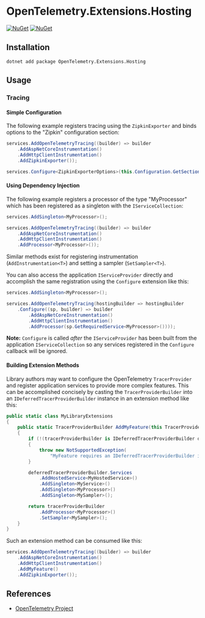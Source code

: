 # OpenTelemetry.Extensions.Hosting

[![NuGet](https://img.shields.io/nuget/v/OpenTelemetry.Extensions.Hosting.svg)](https://www.nuget.org/packages/OpenTelemetry.Extensions.Hosting)
[![NuGet](https://img.shields.io/nuget/dt/OpenTelemetry.Extensions.Hosting.svg)](https://www.nuget.org/packages/OpenTelemetry.Extensions.Hosting)

## Installation

```shell
dotnet add package OpenTelemetry.Extensions.Hosting
```

## Usage

### Tracing

#### Simple Configuration

The following example registers tracing using the `ZipkinExporter` and binds
options to the "Zipkin" configuration section:

```csharp
services.AddOpenTelemetryTracing((builder) => builder
    .AddAspNetCoreInstrumentation()
    .AddHttpClientInstrumentation()
    .AddZipkinExporter());

services.Configure<ZipkinExporterOptions>(this.Configuration.GetSection("Zipkin"));
```

#### Using Dependency Injection

The following example registers a processor of the type "MyProcessor" which has
been registered as a singleton with the `IServiceCollection`:

```csharp
services.AddSingleton<MyProcessor>();

services.AddOpenTelemetryTracing((builder) => builder
    .AddAspNetCoreInstrumentation()
    .AddHttpClientInstrumentation()
    .AddProcessor<MyProcessor>());
```

Similar methods exist for registering instrumentation (`AddInstrumentation<T>`)
and setting a sampler (`SetSampler<T>`).

You can also access the application `IServiceProvider` directly and accomplish
the same registration using the `Configure` extension like this:

```csharp
services.AddSingleton<MyProcessor>();

services.AddOpenTelemetryTracing(hostingBuilder => hostingBuilder
    .Configure((sp, builder) => builder
        .AddAspNetCoreInstrumentation()
        .AddHttpClientInstrumentation()
        .AddProcessor(sp.GetRequiredService<MyProcessor>())));
```

**Note:** `Configure` is called _after_ the `IServiceProvider` has been built
from the application `IServiceCollection` so any services registered in the
`Configure` callback will be ignored.

#### Building Extension Methods

Library authors may want to configure the OpenTelemetry `TracerProvider` and
register application services to provide more complex features. This can be
accomplished concisely by casting the `TracerProviderBuilder` into an
`IDeferredTracerProviderBuilder` instance in an extension method like this:

```csharp
public static class MyLibraryExtensions
{
    public static TracerProviderBuilder AddMyFeature(this TracerProviderBuilder tracerProviderBuilder)
    {
        if (!(tracerProviderBuilder is IDeferredTracerProviderBuilder deferredTracerProviderBuilder))
        {
            throw new NotSupportedException(
                "MyFeature requires an IDeferredTracerProviderBuilder instance.");
        }

        deferredTracerProviderBuilder.Services
            .AddHostedService<MyHostedService>()
            .AddSingleton<MyService>()
            .AddSingleton<MyProcessor>()
            .AddSingleton<MySampler>();

        return tracerProviderBuilder
            .AddProcessor<MyProcessor>()
            .SetSampler<MySampler>();
    }
}
```

Such an extension method can be consumed like this:

```csharp
services.AddOpenTelemetryTracing((builder) => builder
    .AddAspNetCoreInstrumentation()
    .AddHttpClientInstrumentation()
    .AddMyFeature()
    .AddZipkinExporter());
```

## References

* [OpenTelemetry Project](https://opentelemetry.io/)
